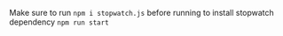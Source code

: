 Make sure to run
`npm i stopwatch.js`
before running to install stopwatch dependency
`npm run start`